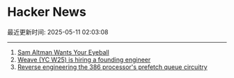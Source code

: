 # Hacker News

最近更新时间: 2025-05-11 02:03:08

--- 
1. [Sam Altman Wants Your Eyeball](https://www.privacyguides.org/articles/2025/05/10/sam-altman-wants-your-eyeball/) 
2. [Weave (YC W25) is hiring a founding engineer](https://www.ycombinator.com/companies/weave-3/jobs) 
3. [Reverse engineering the 386 processor's prefetch queue circuitry](http://www.righto.com/2025/05/386-prefetch-circuitry-reverse-engineered.html) 
